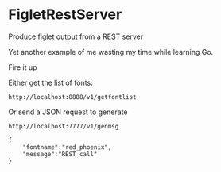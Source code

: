 # FigletRestServer
Produce figlet output from a REST server 

Yet another example of me wasting my time while learning Go.

Fire it up 

Either get the list of fonts:

```
http://localhost:8888/v1/getfontlist
```

Or send a JSON request to generate

```
http://localhost:7777/v1/genmsg
```

```
{
    "fontname":"red_phoenix",
    "message":"REST call"
}
```
